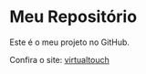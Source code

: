 # Meu Repositório

Este é o meu projeto no GitHub.

Confira o site: [virtualtouch](http://www.meusite.com)
